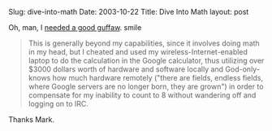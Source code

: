 Slug: dive-into-math
Date: 2003-10-22
Title: Dive Into Math
layout: post

Oh, man, I <a href="http://diveintomark.org/archives/2003/10/20/foolproof">needed a good guffaw</a>. smile

>This is generally beyond my capabilities, since it involves doing math in my head, but I cheated and used my wireless-Internet-enabled laptop to do the calculation in the Google calculator, thus utilizing over $3000 dollars worth of hardware and software locally and God-only-knows how much hardware remotely ("there are fields, endless fields, where Google servers are no longer born, they are grown") in order to compensate for my inability to count to 8 without wandering off and logging on to IRC.

Thanks Mark.
